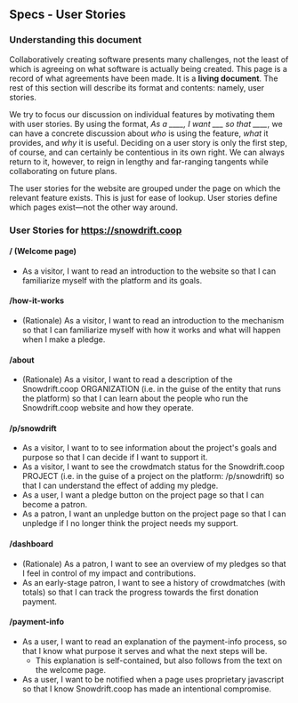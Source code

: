 ## Specs - User Stories

### Understanding this document

Collaboratively creating software presents many challenges, not the least of
which is agreeing on what software is actually being created. This page is a
record of what agreements have been made. It is a **living document**. The rest
of this section will describe its format and contents: namely, user stories.

We try to focus our discussion on individual features by motivating them with
user stories. By using the format, *As a ____, I want ___ so that ____*, we can
have a concrete discussion about *who* is using the feature, *what* it provides,
and *why* it is useful. Deciding on a user story is only the first step, of
course, and can certainly be contentious in its own right. We can always return
to it, however, to reign in lengthy and far-ranging tangents while collaborating
on future plans.

The user stories for the website are grouped under the page on which the relevant
feature exists. This is just for ease of lookup. User stories define which pages
exist—not the other way around.

### User Stories for https://snowdrift.coop

####  / (Welcome page)
-  As a visitor, I want to read an introduction to the website so that I can
   familiarize myself with the platform and its goals.

####  /how-it-works
-  (Rationale) As a visitor, I want to read an introduction to the mechanism so
   that I can familiarize myself with how it works and what will happen when I
   make a pledge.

####  /about
-  (Rationale) As a visitor, I want to read a description of the Snowdrift.coop
   ORGANIZATION (i.e. in the guise of the entity that runs the platform) so that
   I can learn about the people who run the Snowdrift.coop website and how they
   operate.

####  /p/snowdrift
-  As a visitor, I want to to see information about the project's goals and
   purpose so that I can decide if I want to support it.
-  As a visitor, I want to see the crowdmatch status for the Snowdrift.coop
   PROJECT (i.e. in the guise of a project on the platform: /p/snowdrift) so
   that I can understand the effect of adding my pledge.
-  As a user, I want a pledge button on the project page so that I can become a
   patron.
-  As a patron, I want an unpledge button on the project page so that I can
   unpledge if I no longer think the project needs my support.

####  /dashboard
-  (Rationale) As a patron, I want to see an overview of my pledges so that I
   feel in control of my impact and contributions.
-  As an early-stage patron, I want to see a history of crowdmatches (with
   totals) so that I can track the progress towards the first donation payment.

####  /payment-info
-  As a user, I want to read an explanation of the payment-info process, so that
   I know what purpose it serves and what the next steps will be.
    -  This explanation is self-contained, but also follows from the text on the
       welcome page.
-  As a user, I want to be notified when a page uses proprietary javascript so
   that I know Snowdrift.coop has made an intentional compromise.
